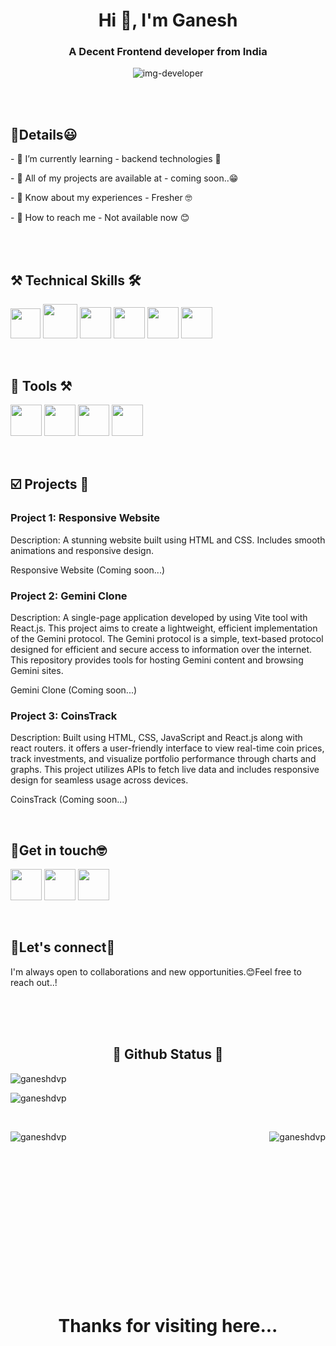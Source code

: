 
<h1 align="center">Hi 👋, I'm Ganesh</h1>
<h3 align="center">A Decent Frontend developer from India</h3>

<p align='center'><img src='https://raw.githubusercontent.com/TheDudeThatCode/TheDudeThatCode/master/Assets/Developer.gif' alt='img-developer' /> </p><br/><br/>

<h2>📑Details😃</h2>
<p> - 🔸 I’m currently learning - backend technologies 🫡</p>
<p> - 🔸 All of my projects are available at - coming soon..😁</p>
<p> - 🔸 Know about my experiences - Fresher 🤓</p>
<p> - 🔸 How to reach me - Not available now 😊 </p>

<br/><br/>

<h2> ⚒️ Technical Skills 🛠️</h2>
<p>
<img width=48px src = 'https://upload.wikimedia.org/wikipedia/commons/2/25/HTML5_Shiny_Icon.svg'/>
<img width = 55px src='https://github.com/Ganeshdvp/Ganeshdvp/assets/171772708/1ce4e46f-ac87-4d78-9331-2f75bb8d56c7'/>
<img width = 50px src='https://github.com/Ganeshdvp/Ganeshdvp/assets/171772708/7edc48d3-f129-432d-b5df-5c6f58befc65'/>
<img width = 50px src='https://github.com/Ganeshdvp/Ganeshdvp/assets/171772708/20e99ae2-1d42-450e-b2fa-488b8e550c7b'/>
<img width = 50px src='https://github.com/Ganeshdvp/Ganeshdvp/assets/171772708/e7c3f8ec-be9a-4802-a979-509011d9f797'/>
<img width= 50px src= 'https://github.com/Ganeshdvp/Ganeshdvp/assets/171772708/e16d8228-1b57-4251-8397-9c1f32b9aa73'/>
</p>

<br/>


<h2> 🔨 Tools ⚒️ </h2>
<p><img width=50px src='https://github.com/Ganeshdvp/Ganeshdvp/assets/171772708/4f380f8b-5986-496a-aa4a-7dce071f7dbe'/>
 <img width=50px src='https://github.com/Ganeshdvp/Ganeshdvp/assets/171772708/d025f6e6-7be0-4450-b44a-76955aceddc7'/>
 <img width=50px src='https://github.com/Ganeshdvp/Ganeshdvp/assets/171772708/a24015e7-e603-4959-a9e6-e43dcac1a8ac'/>
  <img width=50px src='https://github.com/Ganeshdvp/Ganeshdvp/assets/171772708/ad321c86-07e2-4854-8f63-3a72c28f8b6c'/>
</p>

<br/>

<h2> ☑️ Projects 💼 </h2>

### Project 1: Responsive Website

Description: A stunning website built using HTML and CSS. Includes smooth animations and responsive design.
<p> Responsive Website (Coming soon...) </p>

### Project 2: Gemini Clone

Description: A single-page application developed by using Vite tool with React.js. This project aims to create a lightweight, efficient implementation of the Gemini protocol. The Gemini protocol is a simple, text-based protocol designed for efficient and secure access to information over the internet. This repository provides tools for hosting Gemini content and browsing Gemini sites.

<p> Gemini Clone (Coming soon...) </p>

### Project 3: CoinsTrack

Description: Built using HTML, CSS, JavaScript and React.js along with react routers. it offers a user-friendly interface to view real-time coin prices, track investments, and visualize portfolio performance through charts and graphs.  This project utilizes APIs to fetch live data and includes responsive design for seamless usage across devices.

<p> CoinsTrack (Coming soon...)</p>

<br/>

<h2>🧐Get in touch🤓</h2>
 <p><a href="www.linkedin.com/in/cherupalli-ganesh" target="_blank"><img width=50px src='https://upload.wikimedia.org/wikipedia/commons/f/f9/Linkedin_Shiny_Icon.svg' alt=''/></a>
 <img width=50px src='https://upload.wikimedia.org/wikipedia/commons/e/e7/Instagram_logo_2016.svg' alt=''/>
 <img width=50px src='https://upload.wikimedia.org/wikipedia/commons/2/24/Gmail_Faenza.svg' alt=''/>
 </p>

<br/>

<h2>🤝Let's connect🤝 </h2>
<p>I'm always open to collaborations and new opportunities.😊Feel free to reach out..!</p><br/><br/><br/>

<h2 align='center'>🫡 Github Status 🗿</h2>

<p align="left"> <img src="https://komarev.com/ghpvc/?username=ganeshdvp&label=Profile%20views&color=0e75b6&style=flat" alt="ganeshdvp" /> </p>

<div>
<p><img align="cnter" src="https://github-readme-stats.vercel.app/api?username=ganeshdvp&show_icons=true&locale=en" alt="ganeshdvp" /></p>
</div><br/>
<div>
<p><img align="right" src="https://github-readme-stats.vercel.app/api/top-langs?username=ganeshdvp&show_icons=true&locale=en&layout=compact" alt="ganeshdvp" /></p>
</div>
<div>
<p><img align="left" src="https://github-readme-streak-stats.herokuapp.com/?user=ganeshdvp&" alt="ganeshdvp" /></p>
</div><br/><br/><br/><br/><br/><br/><br/><br/><br/><br/><br/><br/><br/><br/><br/>
<div>
<h1 align='center'>Thanks for visiting here...</h1>
</div>





